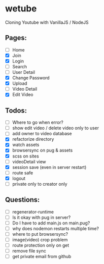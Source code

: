 # wetube

Cloning Youtube with VanillaJS / NodeJS

## Pages:

- [ ] Home
- [x] Join
- [x] Login
- [ ] Search
- [ ] User Detail
- [x] Change Password
- [x] Upload
- [ ] Video Detail
- [x] Edit Video

## Todos:

- [ ] Where to go when error?
- [ ] show edit video / delete video only to user
- [ ] add owner to video database
- [x] refactorize directory
- [x] watch assets
- [x] browsersync on pug & assets
- [x] scss on sites
- [ ] videoDetail view
- [x] session save (even in server restart)
- [ ] route safe
- [x] logout
- [ ] private only to creator only

## Questions:

- [ ] regenerator-runtime
- [ ] Is it okay with pug in server?
- [ ] Do I have to add main.js on main.pug?
- [ ] why does nodemon restarts multiple time?
- [ ] where to put browsersync?
- [ ] image(video) crop problem
- [ ] route protection only on get
- [ ] remove file sync
- [ ] get private email from github
